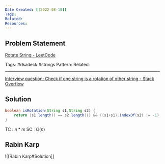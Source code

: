 ```yaml
---
Date Created: [[2022-08-10]]
Tags: 
Related: 
Resources: 
---
```


## Problem Statement
[Rotate String - LeetCode](https://leetcode.com/problems/rotate-string/)


Tags:  #dsadeck  #strings 
Pattern: 
Related: 

---
[Interview question: Check if one string is a rotation of other string - Stack Overflow](https://stackoverflow.com/questions/2553522/interview-question-check-if-one-string-is-a-rotation-of-other-string)

## Solution
``` java
boolean isRotation(String s1,String s2) {
    return (s1.length() == s2.length()) && ((s1+s1).indexOf(s2) != -1);
}
```
TC : $n*m$
SC : $O(n)$


## Rabin Karp
![[Rabin Karp#Solution]]

